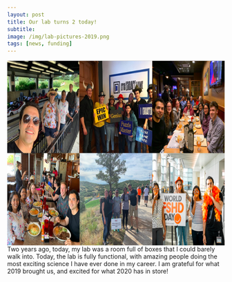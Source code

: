 ```yaml
---
layout: post  
title: Our lab turns 2 today!
subtitle: 
image: /img/lab-pictures-2019.png  
tags: [news, funding]  
---
```


<img align="right" src="/img/lab-pictures-2019.png" style="width:761px !important;height:428px !important;" />
Two years ago, today, my lab was a room full of boxes that I could barely walk into. Today, the lab is fully functional, with amazing people doing the most exciting science I have ever done in my career. I am grateful for what 2019 brought us, and excited for what 2020 has in store! 
<br>
<br>

